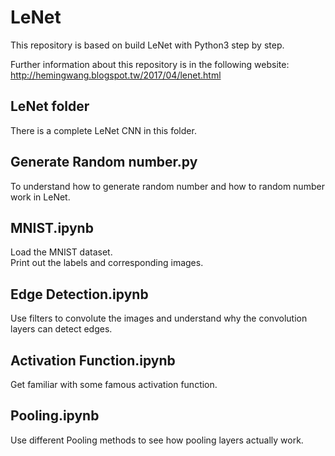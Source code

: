# LeNet

This repository is based on build LeNet with Python3 step by step.      

Further information about this repository is in the following website:  
http://hemingwang.blogspot.tw/2017/04/lenet.html


## LeNet folder

There is a complete LeNet CNN in this folder.

## Generate Random number.py

To understand how to generate random number and how to random number work in LeNet.

## MNIST.ipynb

Load the MNIST dataset.   
Print out the labels and corresponding images.

## Edge Detection.ipynb

Use filters to convolute the images and understand why the convolution layers can detect edges.

## Activation Function.ipynb

Get familiar with some famous activation function.

## Pooling.ipynb

Use different Pooling methods to see how pooling layers actually work.
